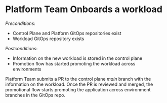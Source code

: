 # Platform Team Onboards a workload

*Preconditions*:

- Control Plane and Platform GitOps repositories exist
- Workload GitOps repository exists

*Postconditions*:

- Information on the new workload is stored in the control plane
- Promotion flow has started promoting the workload across environments

Platform Team submits a PR to the control plane *main* branch with the information on the workload. Once the PR is reviewed and merged, the promotional flow starts promoting the application across environment branches in the GitOps repo.
